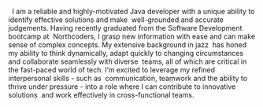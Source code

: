 ‬
‭ I am a reliable and highly-motivated Java developer with a unique ability to identify effective solutions and make‬
‭ well-grounded and accurate judgements. Having recently graduated from the Software Development bootcamp at‬
‭ Northcoders, I grasp new information with ease and can make sense of complex concepts. My extensive background in jazz‬
‭ has honed my ability to think dynamically, adapt quickly to changing circumstances and collaborate seamlessly with diverse‬
‭ teams, all of which are critical in the fast-paced world of tech. I’m excited to leverage my refined interpersonal skills - such as‬
‭ communication, teamwork and the ability to thrive under pressure - into a role where I can contribute to innovative solutions‬
‭ and work effectively in cross-functional teams.‬
‭
